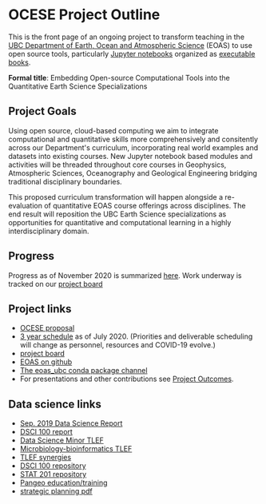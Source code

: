 # OCESE Project Outline

This is the front page of an ongoing project to transform teaching in the [UBC Department of Earth, Ocean and Atmospheric Science](https://www.eoas.ubc.ca/) (EOAS) to use open source tools, particularly [Jupyter notebooks](https://www.jupyter.org/) organized as [executable books](https://executablebooks.org/en/latest/).

**Formal title**: Embedding Open-source Computational Tools into the Quantitative Earth Science Specializations

## Project Goals

Using open source, cloud-based computing we aim to integrate computational and quantitative skills more comprehensively and consitently across our Department's curriculum, incorporating real world examples and datasets into existing courses. New Jupyter notebook based modules and activities will be threaded throughout core courses in Geophysics, Atmospheric Sciences, Oceanography and Geological Engineering bridging traditional disciplinary boundaries.

This proposed curriculum transformation will happen alongside a re-evaluation of quantitative EOAS course offerings across disciplines. The end result will reposition the UBC Earth Science specializations as opportunities for quantitative and computational learning in a highly interdisciplinary domain.

## Progress

Progress as of November 2020 is summarized [here](progress-nov2020.md). Work underway is tracked on our [project board](https://github.com/eoas-ubc/eoas_tlef/projects/2)

## Project links

* [OCESE proposal](https://github.com/eoas-ubc/eoas-ubc.github.io/blob/docs/pdffiles/ocese_proposal_2019.pdf)
* [3 year schedule](https://eoas-ubc.github.io/pdffiles/project_timeline.pdf) as of July 2020. (Priorities and deliverable scheduling will change as personnel, resources and COVID-19 evolve.)
* [project board](https://github.com/eoas-ubc/eoas_tlef/projects/2)
* [EOAS on github](https://github.com/eoas-ubc)
* [The eoas_ubc conda package channel](https://anaconda.org/eoas_ubc/dashboard)
* For presentations and other contributions see [Project Outcomes](outcomes.html).

## Data science links

* [Sep. 2019 Data Science Report](https://github.com/eoas-ubc/eoas-ubc.github.io/blob/docs/pdffiles/Data_Science_Report_Sept2019.pdf)
* [DSCI 100 report](https://ubc-dsci.github.io/dsci-100-a-report/dsci-100-a-report.html#1)
* [Data Science Minor TLEF](https://github.com/eoas-ubc/eoas-ubc.github.io/blob/docs/pdffiles/dsci_minor.pdf)
* [Microbiology-bioinformatics TLEF](https://tlef.ubc.ca/funded-proposals/entry/15/)
* [TLEF synergies](https://github.com/eoas-ubc/eoas-ubc.github.io/blob/docs/pdffiles/tlef_synergies.pdf)
* [DSCI 100 repository](https://github.com/UBC-DSCI)
* [STAT 201 repository](https://github.com/UBC-DSCI/stat-201)
* [Pangeo education/training](https://discourse.pangeo.io/t/poets-core-pangeo-education-needs-you/355)
* [strategic planning pdf](https://github.com/eoas-ubc/eoas-ubc.github.io/blob/docs/pdffiles/strategic_planning.pdf)
